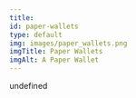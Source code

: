 ```yaml
--- 
title: 
id: paper-wallets
type: default
img: images/paper_wallets.png
imgTitle: Paper Wallets
imgAlt: A Paper Wallet
---
```


undefined

